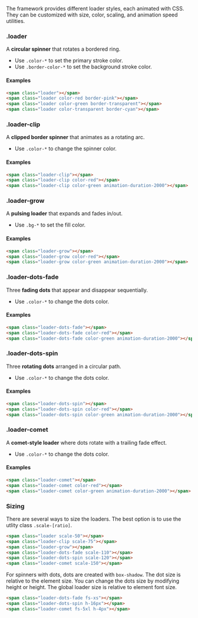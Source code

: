 The framework provides different loader styles, each animated with CSS. They can be customized with size, color, scaling, and animation speed utilities.


### .loader

A **circular spinner** that rotates a bordered ring.

- Use `.color-*` to set the primary stroke color.
- Use `.border-color-*` to set the background stroke color.

#### Examples

<div class="h-flex-start gap-3 mt-4">
<div class="w-48px h-48px h-grid"><span class="loader place-self-center"></span></div>
<div class="w-48px h-48px h-grid"><span class="loader color-red border-pink place-self-center"></span></div>
<div class="w-48px h-48px h-grid"><span class="loader color-green border-transparent place-self-center"></span></div>
<div class="w-48px h-48px h-grid"><span class="loader color-transparent border-cyan place-self-center"></span></div>
</div>


```html
<span class="loader"></span>
<span class="loader color-red border-pink"></span>
<span class="loader color-green border-transparent"></span>
<span class="loader color-transparent border-cyan"></span>
```







### .loader-clip

A **clipped border spinner** that animates as a rotating arc.

- Use `.color-*` to change the spinner color.

#### Examples

<div class="h-flex-start gap-3 mt-4">
<div class="w-48px h-48px h-grid"><span class="loader-clip place-self-center"></span></div>
<div class="w-48px h-48px h-grid"><span class="loader-clip color-red  place-self-center"></span></div>
<div class="w-48px h-48px h-grid"><span class="loader-clip color-green animation-duration-2000 place-self-center"></span></div>
</div>


```html
<span class="loader-clip"></span>
<span class="loader-clip color-red"></span>
<span class="loader-clip color-green animation-duration-2000"></span>
```



### .loader-grow

A **pulsing loader** that expands and fades in/out.

- Use `.bg-*` to set the fill color.

#### Examples

<div class="h-flex-start gap-3 mt-4">
<div class="w-48px h-48px h-grid"><span class="loader-grow place-self-center"></span></div>
<div class="w-48px h-48px h-grid"><span class="loader-grow bg-red  place-self-center"></span></div>
<div class="w-48px h-48px h-grid"><span class="loader-grow bg-green animation-duration-2000 place-self-center"></span></div>
</div>

```html
<span class="loader-grow"></span>
<span class="loader-grow color-red"></span>
<span class="loader-grow color-green animation-duration-2000"></span>
```







### .loader-dots-fade

Three **fading dots** that appear and disappear sequentially.

- Use `.color-*` to change the dots color.

#### Examples

<div class="h-flex-start gap-3 mt-4">
<div class="w-48px h-48px h-grid"><span class="loader-dots-fade place-self-center"></span></div>
<div class="w-48px h-48px h-grid"><span class="loader-dots-fade color-red  place-self-center"></span></div>
<div class="w-48px h-48px h-grid"><span class="loader-dots-fade color-green animation-duration-2000 place-self-center"></span></div>
</div>

```html
<span class="loader-dots-fade"></span>
<span class="loader-dots-fade color-red"></span>
<span class="loader-dots-fade color-green animation-duration-2000"></span>
```


### .loader-dots-spin

Three **rotating dots** arranged in a circular path.

- Use `.color-*` to change the dots color.

#### Examples

<div class="h-flex-start gap-3 mt-4">
<div class="w-48px h-48px h-grid"><span class="loader-dots-spin place-self-center"></span></div>
<div class="w-48px h-48px h-grid"><span class="loader-dots-spin color-red  place-self-center"></span></div>
<div class="w-48px h-48px h-grid"><span class="loader-dots-spin color-green animation-duration-2000 place-self-center"></span></div>
</div>

```html
<span class="loader-dots-spin"></span>
<span class="loader-dots-spin color-red"></span>
<span class="loader-dots-spin color-green animation-duration-2000"></span>
```




### .loader-comet

A **comet-style loader** where dots rotate with a trailing fade effect.

- Use `.color-*` to change the dots color.


#### Examples

<div class="h-flex-start gap-3 mt-4">
<div class="w-48px h-48px h-grid"><span class="loader-comet place-self-center"></span></div>
<div class="w-48px h-48px h-grid"><span class="loader-comet color-red  place-self-center"></span></div>
<div class="w-48px h-48px h-grid"><span class="loader-comet color-green animation-duration-2000 place-self-center"></span></div>
</div>

```html
<span class="loader-comet"></span>
<span class="loader-comet color-red"></span>
<span class="loader-comet color-green animation-duration-2000"></span>
```



### Sizing

There are several ways to size the loaders. The best option is to use the utlity class `.scale-[ratio]`.


<div class="h-flex-start gap-4 mt-4">
<div class="w-48px h-48px h-grid"><span class="loader scale-50 place-self-center"></span></div>
<div class="w-48px h-48px h-grid"><span class="loader-clip scale-75 place-self-center"></span></div>
<div class="w-48px h-48px h-grid"><span class="loader-grow place-self-center"></span></div>
<div class="w-48px h-48px h-grid"><span class="loader-dots-fade scale-110 place-self-center"></span></div>
<div class="w-48px h-48px h-grid"><span class="loader-dots-spin scale-120 place-self-center"></span></div>
<div class="w-48px h-48px h-grid"><span class="loader-comet scale-150 place-self-center"></span></div>
</div>

``` html
<span class="loader scale-50"></span>
<span class="loader-clip scale-75"></span>
<span class="loader-grow"></span>
<span class="loader-dots-fade scale-110"></span>
<span class="loader-dots-spin scale-120"></span>
<span class="loader-comet scale-150"></span>
```

For spinners with dots, dots are created with `box-shadow`. The dot size is relative to the element size. You can change the dots size by modifying height or height. The global loader size is relative to element font size. 



<div class="h-flex-start gap-3 mt-4">
<div class="w-64px h-64px h-grid"><span class="loader-dots-fade fs-xs place-self-center"></span></div>
<div class="w-64px h-64px h-grid"><span class="loader-dots-spin h-16px place-self-center"></span></div>
<div class="w-64px h-64px h-grid"><span class="loader-comet fs-5xl h-4px place-self-center"></span></div>
</div>

```html
<span class="loader-dots-fade fs-xs"></span>
<span class="loader-dots-spin h-16px"></span>
<span class="loader-comet fs-5xl h-4px"></span>
```